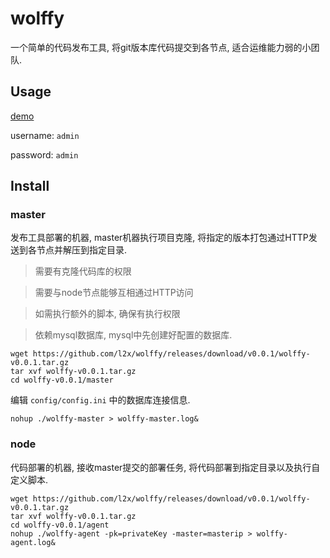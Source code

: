 wolffy
============
一个简单的代码发布工具, 将git版本库代码提交到各节点, 适合运维能力弱的小团队.

## Usage

[demo]()

username: `admin`

password: `admin`

## Install

### master

发布工具部署的机器, master机器执行项目克隆, 将指定的版本打包通过HTTP发送到各节点并解压到指定目录.

> 需要有克隆代码库的权限

> 需要与node节点能够互相通过HTTP访问

> 如需执行额外的脚本, 确保有执行权限

> 依赖mysql数据库, mysql中先创建好配置的数据库.


```
wget https://github.com/l2x/wolffy/releases/download/v0.0.1/wolffy-v0.0.1.tar.gz 
tar xvf wolffy-v0.0.1.tar.gz
cd wolffy-v0.0.1/master
```

编辑 `config/config.ini` 中的数据库连接信息.

```
nohup ./wolffy-master > wolffy-master.log&
```

### node

代码部署的机器, 接收master提交的部署任务, 将代码部署到指定目录以及执行自定义脚本.

```
wget https://github.com/l2x/wolffy/releases/download/v0.0.1/wolffy-v0.0.1.tar.gz 
tar xvf wolffy-v0.0.1.tar.gz
cd wolffy-v0.0.1/agent
nohup ./wolffy-agent -pk=privateKey -master=masterip > wolffy-agent.log&
```

